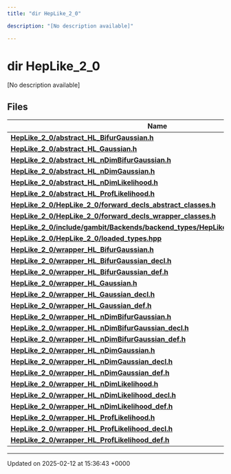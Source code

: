 ```yaml
---
title: "dir HepLike_2_0"

description: "[No description available]"

---
```


# dir HepLike_2_0

[No description available]

## Files

| Name           |
| -------------- |
| **[HepLike_2_0/abstract_HL_BifurGaussian.h](/documentation/code/files/abstract__hl__bifurgaussian_8h/#file-heplike-2-0-abstract-hl-bifurgaussian-h)**  |
| **[HepLike_2_0/abstract_HL_Gaussian.h](/documentation/code/files/abstract__hl__gaussian_8h/#file-heplike-2-0-abstract-hl-gaussian-h)**  |
| **[HepLike_2_0/abstract_HL_nDimBifurGaussian.h](/documentation/code/files/abstract__hl__ndimbifurgaussian_8h/#file-heplike-2-0-abstract-hl-ndimbifurgaussian-h)**  |
| **[HepLike_2_0/abstract_HL_nDimGaussian.h](/documentation/code/files/abstract__hl__ndimgaussian_8h/#file-heplike-2-0-abstract-hl-ndimgaussian-h)**  |
| **[HepLike_2_0/abstract_HL_nDimLikelihood.h](/documentation/code/files/abstract__hl__ndimlikelihood_8h/#file-heplike-2-0-abstract-hl-ndimlikelihood-h)**  |
| **[HepLike_2_0/abstract_HL_ProfLikelihood.h](/documentation/code/files/abstract__hl__proflikelihood_8h/#file-heplike-2-0-abstract-hl-proflikelihood-h)**  |
| **[HepLike_2_0/HepLike_2_0/forward_decls_abstract_classes.h](/documentation/code/files/heplike__2__0_2forward__decls__abstract__classes_8h/#file-heplike-2-0-heplike-2-0-forward-decls-abstract-classes-h)**  |
| **[HepLike_2_0/HepLike_2_0/forward_decls_wrapper_classes.h](/documentation/code/files/heplike__2__0_2forward__decls__wrapper__classes_8h/#file-heplike-2-0-heplike-2-0-forward-decls-wrapper-classes-h)**  |
| **[HepLike_2_0/include/gambit/Backends/backend_types/HepLike_2_0/identification.hpp](/documentation/code/files/include_2gambit_2backends_2backend__types_2heplike__2__0_2identification_8hpp/#file-heplike-2-0-include-gambit-backends-backend-types-heplike-2-0-identification-hpp)**  |
| **[HepLike_2_0/HepLike_2_0/loaded_types.hpp](/documentation/code/files/heplike__2__0_2loaded__types_8hpp/#file-heplike-2-0-heplike-2-0-loaded-types-hpp)**  |
| **[HepLike_2_0/wrapper_HL_BifurGaussian.h](/documentation/code/files/wrapper__hl__bifurgaussian_8h/#file-heplike-2-0-wrapper-hl-bifurgaussian-h)**  |
| **[HepLike_2_0/wrapper_HL_BifurGaussian_decl.h](/documentation/code/files/wrapper__hl__bifurgaussian__decl_8h/#file-heplike-2-0-wrapper-hl-bifurgaussian-decl-h)**  |
| **[HepLike_2_0/wrapper_HL_BifurGaussian_def.h](/documentation/code/files/wrapper__hl__bifurgaussian__def_8h/#file-heplike-2-0-wrapper-hl-bifurgaussian-def-h)**  |
| **[HepLike_2_0/wrapper_HL_Gaussian.h](/documentation/code/files/wrapper__hl__gaussian_8h/#file-heplike-2-0-wrapper-hl-gaussian-h)**  |
| **[HepLike_2_0/wrapper_HL_Gaussian_decl.h](/documentation/code/files/wrapper__hl__gaussian__decl_8h/#file-heplike-2-0-wrapper-hl-gaussian-decl-h)**  |
| **[HepLike_2_0/wrapper_HL_Gaussian_def.h](/documentation/code/files/wrapper__hl__gaussian__def_8h/#file-heplike-2-0-wrapper-hl-gaussian-def-h)**  |
| **[HepLike_2_0/wrapper_HL_nDimBifurGaussian.h](/documentation/code/files/wrapper__hl__ndimbifurgaussian_8h/#file-heplike-2-0-wrapper-hl-ndimbifurgaussian-h)**  |
| **[HepLike_2_0/wrapper_HL_nDimBifurGaussian_decl.h](/documentation/code/files/wrapper__hl__ndimbifurgaussian__decl_8h/#file-heplike-2-0-wrapper-hl-ndimbifurgaussian-decl-h)**  |
| **[HepLike_2_0/wrapper_HL_nDimBifurGaussian_def.h](/documentation/code/files/wrapper__hl__ndimbifurgaussian__def_8h/#file-heplike-2-0-wrapper-hl-ndimbifurgaussian-def-h)**  |
| **[HepLike_2_0/wrapper_HL_nDimGaussian.h](/documentation/code/files/wrapper__hl__ndimgaussian_8h/#file-heplike-2-0-wrapper-hl-ndimgaussian-h)**  |
| **[HepLike_2_0/wrapper_HL_nDimGaussian_decl.h](/documentation/code/files/wrapper__hl__ndimgaussian__decl_8h/#file-heplike-2-0-wrapper-hl-ndimgaussian-decl-h)**  |
| **[HepLike_2_0/wrapper_HL_nDimGaussian_def.h](/documentation/code/files/wrapper__hl__ndimgaussian__def_8h/#file-heplike-2-0-wrapper-hl-ndimgaussian-def-h)**  |
| **[HepLike_2_0/wrapper_HL_nDimLikelihood.h](/documentation/code/files/wrapper__hl__ndimlikelihood_8h/#file-heplike-2-0-wrapper-hl-ndimlikelihood-h)**  |
| **[HepLike_2_0/wrapper_HL_nDimLikelihood_decl.h](/documentation/code/files/wrapper__hl__ndimlikelihood__decl_8h/#file-heplike-2-0-wrapper-hl-ndimlikelihood-decl-h)**  |
| **[HepLike_2_0/wrapper_HL_nDimLikelihood_def.h](/documentation/code/files/wrapper__hl__ndimlikelihood__def_8h/#file-heplike-2-0-wrapper-hl-ndimlikelihood-def-h)**  |
| **[HepLike_2_0/wrapper_HL_ProfLikelihood.h](/documentation/code/files/wrapper__hl__proflikelihood_8h/#file-heplike-2-0-wrapper-hl-proflikelihood-h)**  |
| **[HepLike_2_0/wrapper_HL_ProfLikelihood_decl.h](/documentation/code/files/wrapper__hl__proflikelihood__decl_8h/#file-heplike-2-0-wrapper-hl-proflikelihood-decl-h)**  |
| **[HepLike_2_0/wrapper_HL_ProfLikelihood_def.h](/documentation/code/files/wrapper__hl__proflikelihood__def_8h/#file-heplike-2-0-wrapper-hl-proflikelihood-def-h)**  |






-------------------------------

Updated on 2025-02-12 at 15:36:43 +0000
